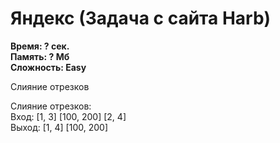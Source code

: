 <h1 class="title">Яндекс (Задача с сайта Harb)</h1>
<p><b>Время: ? сек.<br>Память: ? Мб<br>Сложность: Easy</b></p>
<p>Слияние отрезков</p>
<p>Слияние отрезков:
<br>Вход: [1, 3] [100, 200] [2, 4]
<br>Выход: [1, 4] [100, 200]
</p>
